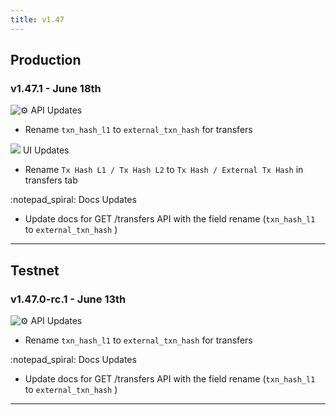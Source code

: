 ```yaml
---
title: v1.47
---
```


## Production

### v1.47.1  - June 18th

![:gear:](https://a.slack-edge.com/production-standard-emoji-assets/14.0/apple-medium/2699-fe0f.png) API Updates

* Rename `txn_hash_l1` to `external_txn_hash` for transfers

![](https://docs.paradex.trade/\~gitbook/image?url=https%3A%2F%2Fa.slack-edge.com%2Fproduction-standard-emoji-assets%2F14.0%2Fapple-medium%2F1f5a5-fe0f.png\&width=300\&dpr=4\&quality=100\&sign=2f253ce9ddf0e2ade3b4a86fa026ba5bfb95721993f70bfeaab42f482802f9ba) UI Updates

* Rename `Tx Hash L1 / Tx Hash L2` to `Tx Hash / External Tx Hash` in transfers tab

:notepad\_spiral: Docs Updates

* Update docs for GET /transfers API with the field rename (`txn_hash_l1` to `external_txn_hash` )



***

## Testnet

### v1.47.0-rc.1 - June 13th

![:gear:](https://a.slack-edge.com/production-standard-emoji-assets/14.0/apple-medium/2699-fe0f.png) API Updates

* Rename `txn_hash_l1` to `external_txn_hash` for transfers

:notepad\_spiral: Docs Updates

* Update docs for GET /transfers API with the field rename (`txn_hash_l1` to `external_txn_hash` )

***

